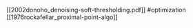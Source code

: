 [[2002donoho_denoising-soft-thresholding.pdf]]
#optimization
[[1976rockafellar_proximal-point-algo]]

